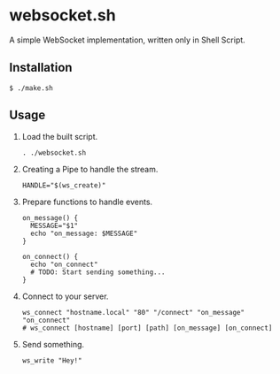 # websocket.sh
A simple WebSocket implementation, written only in Shell Script.

## Installation
```console
$ ./make.sh
```

## Usage
1. Load the built script.
   ```shell script
   . ./websocket.sh
   ```

1. Creating a Pipe to handle the stream.
   ```shell script
   HANDLE="$(ws_create)"
   ```

1. Prepare functions to handle events.
   ```shell script
   on_message() {
     MESSAGE="$1"
     echo "on_message: $MESSAGE"
   }
   
   on_connect() {
     echo "on_connect"
     # TODO: Start sending something...
   }
   ```

1. Connect to your server.
   ```shell script
   ws_connect "hostname.local" "80" "/connect" "on_message" "on_connect"
   # ws_connect [hostname] [port] [path] [on_message] [on_connect]
   ```

1. Send something.
   ```shell script
   ws_write "Hey!"
   ```
